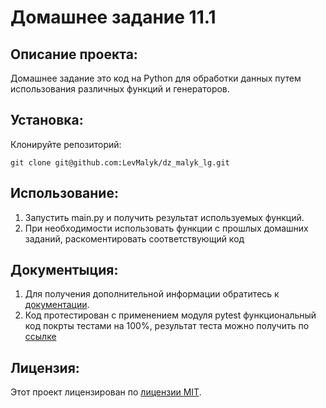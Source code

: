 # Домашнее задание 11.1

## Описание проекта:

Домашнее задание это код на Python для обработки данных путем использования различных функций и генераторов.

## Установка:

Клонируйте репозиторий:

```
git clone git@github.com:LevMalyk/dz_malyk_lg.git
```

## Использование:

1. Запустить main.py и получить результат используемых функций.
2. При необходимости использовать функции с прошлых домашних заданий, раскоментировать соответствующий код

## Документыция:

1. Для получения дополнительной информации обратитесь к [документации](docs/README.md).
2. Код протестирован с применением модуля pytest функциональный код покрты тестами на 100%, 
результат теста можно получить по [ссылке](htmlcov/index.html)  

## Лицензия:

Этот проект лицензирован по [лицензии MIT](LICENSE).